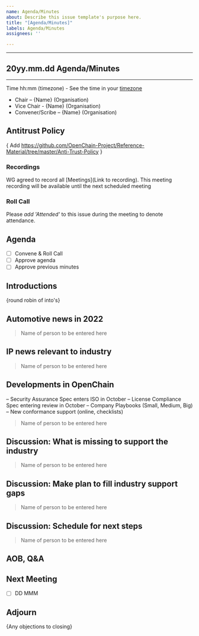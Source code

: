 ```yaml
---
name: Agenda/Minutes
about: Describe this issue template's purpose here.
title: "[Agenda/Minutes]"
labels: Agenda/Minutes
assignees: ''

---
```


----
## 20yy.mm.dd Agenda/Minutes
--- 
Time hh:mm (timezone) - See the time in your [timezone](https://everytimezone.com/s/a8399b00)

- Chair – {Name} (Organisation)
- Vice Chair - {Name} (Organisation)
- Convener/Scribe – {Name} (Organisation)

## Antitrust Policy 
{ Add https://github.com/OpenChain-Project/Reference-Material/tree/master/Anti-Trust-Policy }

### Recordings
WG agreed to record all [Meetings](Link to recording). This meeting recording will be available until the next scheduled meeting

### Roll Call 
Please *add 'Attended'* to this issue during the meeting to denote attendance.

## Agenda 
- [ ] Convene & Roll Call 
- [ ] Approve agenda
- [ ] Approve previous minutes

## Introductions
{round robin of into's}

## Automotive news in 2022
> Name of person to be entered here

## IP news relevant to industry
> Name of person to be entered here

## Developments in OpenChain
– Security Assurance Spec enters ISO in October
– License Compliance Spec entering review in October
– Company Playbooks (Small, Medium, Big)
– New conformance support (online, checklists)
> Name of person to be entered here

## Discussion: What is missing to support the industry
> Name of person to be entered here

## Discussion: Make plan to fill industry support gaps
> Name of person to be entered here

## Discussion: Schedule for next steps
> Name of person to be entered here

## AOB, Q&A 

## Next Meeting
- [ ] DD MMM

## Adjourn
{Any objections to closing}
